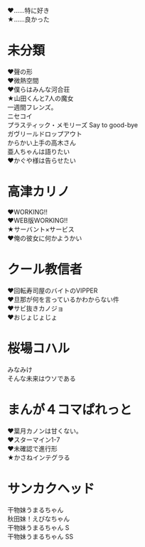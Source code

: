 ♥……特に好き  
★……良かった  

# 未分類
♥聲の形  
♥微熱空間  
♥僕らはみんな河合荘  
★山田くんと7人の魔女  
一週間フレンズ。  
ニセコイ  
プラスティック・メモリーズ Say to good-bye  
ガヴリールドロップアウト  
からかい上手の高木さん  
亜人ちゃんは語りたい  
♥かぐや様は告らせたい  

# 高津カリノ
♥WORKING!!  
♥WEB版WORKING!!    
★サーバント×サービス  
♥俺の彼女に何かようかい  

# クール教信者
♥回転寿司屋のバイトのVIPPER  
♥旦那が何を言っているかわからない件  
♥サビ抜きカノジョ  
♥おじょじょじょ  

# 桜場コハル
みなみけ  
そんな未来はウソである  

# まんが４コマぱれっと
♥葉月カノンは甘くない。  
♥スターマイン1-7  
♥未確認で進行形  
★かさねインテグラる

# サンカクヘッド
干物妹うまるちゃん  
秋田妹！えびなちゃん  
干物妹うまるちゃん S  
干物妹うまるちゃん SS  